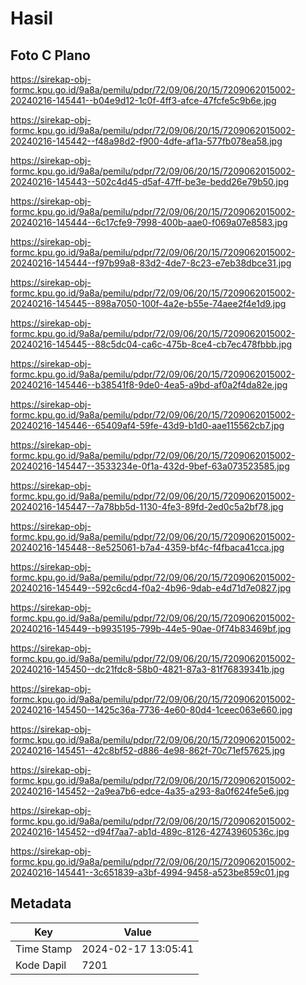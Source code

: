 # Hasil

## Foto C Plano

https://sirekap-obj-formc.kpu.go.id/9a8a/pemilu/pdpr/72/09/06/20/15/7209062015002-20240216-145441--b04e9d12-1c0f-4ff3-afce-47fcfe5c9b6e.jpg

https://sirekap-obj-formc.kpu.go.id/9a8a/pemilu/pdpr/72/09/06/20/15/7209062015002-20240216-145442--f48a98d2-f900-4dfe-af1a-577fb078ea58.jpg

https://sirekap-obj-formc.kpu.go.id/9a8a/pemilu/pdpr/72/09/06/20/15/7209062015002-20240216-145443--502c4d45-d5af-47ff-be3e-bedd26e79b50.jpg

https://sirekap-obj-formc.kpu.go.id/9a8a/pemilu/pdpr/72/09/06/20/15/7209062015002-20240216-145444--6c17cfe9-7998-400b-aae0-f069a07e8583.jpg

https://sirekap-obj-formc.kpu.go.id/9a8a/pemilu/pdpr/72/09/06/20/15/7209062015002-20240216-145444--f97b99a8-83d2-4de7-8c23-e7eb38dbce31.jpg

https://sirekap-obj-formc.kpu.go.id/9a8a/pemilu/pdpr/72/09/06/20/15/7209062015002-20240216-145445--898a7050-100f-4a2e-b55e-74aee2f4e1d9.jpg

https://sirekap-obj-formc.kpu.go.id/9a8a/pemilu/pdpr/72/09/06/20/15/7209062015002-20240216-145445--88c5dc04-ca6c-475b-8ce4-cb7ec478fbbb.jpg

https://sirekap-obj-formc.kpu.go.id/9a8a/pemilu/pdpr/72/09/06/20/15/7209062015002-20240216-145446--b38541f8-9de0-4ea5-a9bd-af0a2f4da82e.jpg

https://sirekap-obj-formc.kpu.go.id/9a8a/pemilu/pdpr/72/09/06/20/15/7209062015002-20240216-145446--65409af4-59fe-43d9-b1d0-aae115562cb7.jpg

https://sirekap-obj-formc.kpu.go.id/9a8a/pemilu/pdpr/72/09/06/20/15/7209062015002-20240216-145447--3533234e-0f1a-432d-9bef-63a073523585.jpg

https://sirekap-obj-formc.kpu.go.id/9a8a/pemilu/pdpr/72/09/06/20/15/7209062015002-20240216-145447--7a78bb5d-1130-4fe3-89fd-2ed0c5a2bf78.jpg

https://sirekap-obj-formc.kpu.go.id/9a8a/pemilu/pdpr/72/09/06/20/15/7209062015002-20240216-145448--8e525061-b7a4-4359-bf4c-f4fbaca41cca.jpg

https://sirekap-obj-formc.kpu.go.id/9a8a/pemilu/pdpr/72/09/06/20/15/7209062015002-20240216-145449--592c6cd4-f0a2-4b96-9dab-e4d71d7e0827.jpg

https://sirekap-obj-formc.kpu.go.id/9a8a/pemilu/pdpr/72/09/06/20/15/7209062015002-20240216-145449--b9935195-799b-44e5-90ae-0f74b83469bf.jpg

https://sirekap-obj-formc.kpu.go.id/9a8a/pemilu/pdpr/72/09/06/20/15/7209062015002-20240216-145450--dc21fdc8-58b0-4821-87a3-81f76839341b.jpg

https://sirekap-obj-formc.kpu.go.id/9a8a/pemilu/pdpr/72/09/06/20/15/7209062015002-20240216-145450--1425c36a-7736-4e60-80d4-1ceec063e660.jpg

https://sirekap-obj-formc.kpu.go.id/9a8a/pemilu/pdpr/72/09/06/20/15/7209062015002-20240216-145451--42c8bf52-d886-4e98-862f-70c71ef57625.jpg

https://sirekap-obj-formc.kpu.go.id/9a8a/pemilu/pdpr/72/09/06/20/15/7209062015002-20240216-145452--2a9ea7b6-edce-4a35-a293-8a0f624fe5e6.jpg

https://sirekap-obj-formc.kpu.go.id/9a8a/pemilu/pdpr/72/09/06/20/15/7209062015002-20240216-145452--d94f7aa7-ab1d-489c-8126-42743960536c.jpg

https://sirekap-obj-formc.kpu.go.id/9a8a/pemilu/pdpr/72/09/06/20/15/7209062015002-20240216-145441--3c651839-a3bf-4994-9458-a523be859c01.jpg


## Metadata

| Key        | Value               |
| ---------- | ------------------- |
| Time Stamp | 2024-02-17 13:05:41 |
| Kode Dapil | 7201                |



